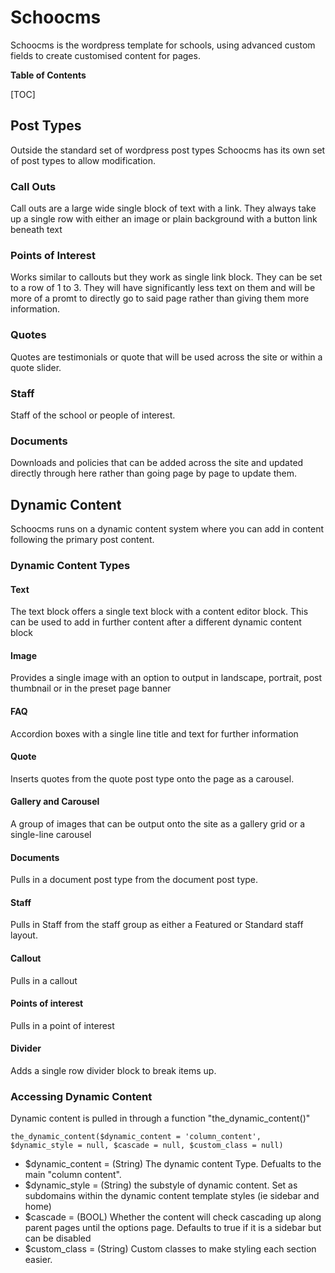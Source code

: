 # Schoocms
Schoocms is the wordpress template for schools, using advanced custom fields to create customised content for pages.

**Table of Contents**

 [TOC]

## Post Types
Outside the standard set of wordpress post types Schoocms has its own set of post types to allow modification.
### Call Outs
Call outs are a large wide single block of text with a link. They always take up a single row with either an image or plain background with a button link beneath text
### Points of Interest
Works similar to callouts but they work as single link block. They can be set to a row of 1 to 3. They will have significantly less text on them and will be more of a promt to directly go to said page rather than giving them more information.
### Quotes
Quotes are testimonials or quote that will be used across the site or within a quote slider.
### Staff
Staff of the school or people of interest.
### Documents
Downloads and policies that can be added across the site and updated directly through here rather than going page by page to update them.

## Dynamic Content
Schoocms runs on a dynamic content system where you can add in content following the primary post content.
### Dynamic Content Types
#### Text
The text block offers a single text block with a content editor block. This can be used to add in further content after a different dynamic content block
#### Image
Provides a single image with an option to output in landscape, portrait, post thumbnail or in the preset page banner
#### FAQ
Accordion boxes with a single line title and text for further information
#### Quote
Inserts quotes from the quote post type onto the page as a carousel.
#### Gallery and Carousel
A group of images that can be output onto the site as a gallery grid or a single-line carousel
#### Documents
Pulls in a document post type from the document post type.
#### Staff
Pulls in Staff from the staff group as either a Featured or Standard staff layout.
#### Callout
Pulls in a callout
#### Points of interest
Pulls in a point of interest
#### Divider
Adds a single row divider block to break items up.
### Accessing Dynamic Content
Dynamic content is pulled in through a function "the_dynamic_content()"

    the_dynamic_content($dynamic_content = 'column_content', $dynamic_style = null, $cascade = null, $custom_class = null)

- $dynamic_content = (String) The dynamic content Type. Defualts to the main "column content".
- $dynamic_style = (String) the substyle of dynamic content. Set as subdomains within the dynamic content template styles (ie sidebar and home)
- $cascade = (BOOL) Whether the content will check cascading up along parent pages until the options page. Defaults to true if it is a sidebar but can be disabled
- $custom_class = (String) Custom classes to make styling each section easier.